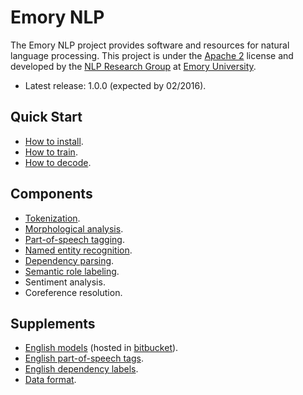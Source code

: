 # Emory NLP

The Emory NLP project provides software and resources for natural language processing. This project is under the [Apache 2](http://www.apache.org/licenses/LICENSE-2.0) license and developed by the [NLP Research Group](http://nlp.mathcs.emory.edu) at [Emory University](http://emory.edu).

* Latest release: 1.0.0 (expected by 02/2016).

## Quick Start

* [How to install](md/quickstart/install.md).
* [How to train](md/quickstart/train.md).
* [How to decode](md/quickstart/decode.md).

## Components

* [Tokenization](https://github.com/emorynlp/tokenization).
* [Morphological analysis](https://github.com/emorynlp/morphological_analysis).
* [Part-of-speech tagging](md/components/part_of_speech_tagging.md).
* [Named entity recognition](md/components/named_entity_recognition.md).
* [Dependency parsing](md/components/dependency_parsing.md).
* [Semantic role labeling](md/components/semantic_role_labeling.md).
* Sentiment analysis.
* Coreference resolution.

## Supplements

* [English models](md/supplements/english-models.md) (hosted in [bitbucket](https://bitbucket.org/emorynlp/english)).
* [English part-of-speech tags](md/supplements/english-part-of-speech-tags.md).
* [English dependency labels](md/supplements/english-dependency-labels.md).
* [Data format](md/supplements/data-format.md).
